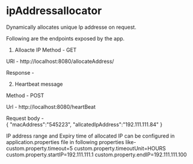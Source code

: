 # ipAddressallocator
Dynamically allocates unique Ip addresse on request.

Following are the endpoints exposed by the app.

1. Alloacte IP 
Method - GET 

URl - http://localhost:8080/allocateAddress/<mac Address>

Response - <allocated IP address>

2. Heartbeat message

Method - POST

Url - http://localhost:8080/heartBeat

Request body -  
{
	"macAddress":"545223",
	"allcatedIpAddress":"192.111.111.84"
}


IP address range and Expiry time of allocated IP can be configured in application.properties file in following properties like-
custom.property.timeout=5
custom.property.timeoutUnit=HOURS
custom.property.startIP=192.111.111.1
custom.property.endIP=192.111.111.100
